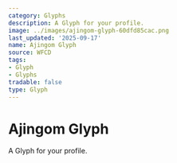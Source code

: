 ```yaml
---
category: Glyphs
description: A Glyph for your profile.
image: ../images/ajingom-glyph-60dfd85cac.png
last_updated: '2025-09-17'
name: Ajingom Glyph
source: WFCD
tags:
- Glyph
- Glyphs
tradable: false
type: Glyph
---
```


# Ajingom Glyph

A Glyph for your profile.

